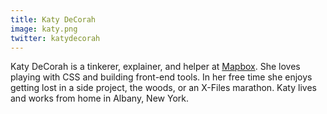 ```yaml
---
title: Katy DeCorah
image: katy.png
twitter: katydecorah
---
```


Katy DeCorah is a tinkerer, explainer, and helper at [Mapbox](https://www.mapbox.com/). She loves playing with CSS and building front-end tools. In her free time she enjoys getting lost in a side project, the woods, or an X-Files marathon. Katy lives and works from home in Albany, New York.